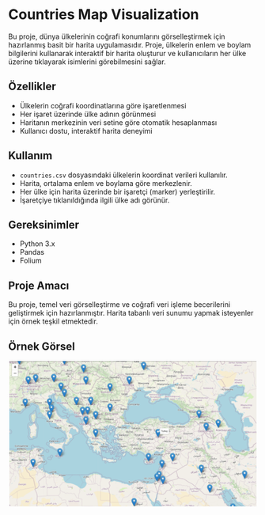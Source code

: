 # Countries Map Visualization

Bu proje, dünya ülkelerinin coğrafi konumlarını görselleştirmek için hazırlanmış basit bir harita uygulamasıdır. Proje, ülkelerin enlem ve boylam bilgilerini kullanarak interaktif bir harita oluşturur ve kullanıcıların her ülke üzerine tıklayarak isimlerini görebilmesini sağlar.

## Özellikler

- Ülkelerin coğrafi koordinatlarına göre işaretlenmesi  
- Her işaret üzerinde ülke adının görünmesi  
- Haritanın merkezinin veri setine göre otomatik hesaplanması  
- Kullanıcı dostu, interaktif harita deneyimi  

## Kullanım

- `countries.csv` dosyasındaki ülkelerin koordinat verileri kullanılır.  
- Harita, ortalama enlem ve boylama göre merkezlenir.  
- Her ülke için harita üzerinde bir işaretçi (marker) yerleştirilir.  
- İşaretçiye tıklanıldığında ilgili ülke adı görünür.

## Gereksinimler

- Python 3.x  
- Pandas  
- Folium  

## Proje Amacı

Bu proje, temel veri görselleştirme ve coğrafi veri işleme becerilerini geliştirmek için hazırlanmıştır. Harita tabanlı veri sunumu yapmak isteyenler için örnek teşkil etmektedir.

## Örnek Görsel

<p align="center">
  <img src="geo.png" alt="Olusan Harita Görseli" width="500"/>
</p>